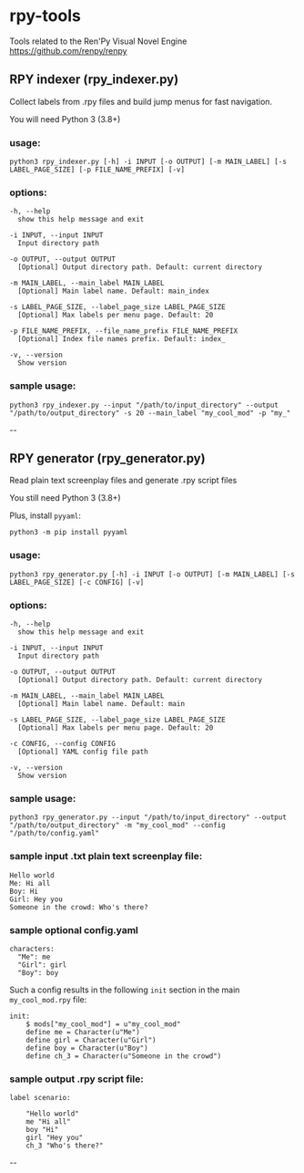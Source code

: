 # rpy-tools
Tools related to the Ren'Py Visual Novel Engine https://github.com/renpy/renpy

## RPY indexer (rpy_indexer.py)
Collect labels from .rpy files and build jump menus for fast navigation.

You will need Python 3 (3.8+)

### usage:
```
python3 rpy_indexer.py [-h] -i INPUT [-o OUTPUT] [-m MAIN_LABEL] [-s LABEL_PAGE_SIZE] [-p FILE_NAME_PREFIX] [-v]
```

### options:
```
-h, --help
  show this help message and exit

-i INPUT, --input INPUT
  Input directory path

-o OUTPUT, --output OUTPUT
  [Optional] Output directory path. Default: current directory

-m MAIN_LABEL, --main_label MAIN_LABEL
  [Optional] Main label name. Default: main_index

-s LABEL_PAGE_SIZE, --label_page_size LABEL_PAGE_SIZE
  [Optional] Max labels per menu page. Default: 20

-p FILE_NAME_PREFIX, --file_name_prefix FILE_NAME_PREFIX
  [Optional] Index file names prefix. Default: index_

-v, --version
  Show version
```

### sample usage:
```
python3 rpy_indexer.py --input "/path/to/input_directory" --output "/path/to/output_directory" -s 20 --main_label "my_cool_mod" -p "my_"
```

--

## RPY generator (rpy_generator.py)
Read plain text screenplay files and generate .rpy script files

You still need Python 3 (3.8+)

Plus, install `pyyaml`:
```
python3 -m pip install pyyaml
```

### usage:
```
python3 rpy_generator.py [-h] -i INPUT [-o OUTPUT] [-m MAIN_LABEL] [-s LABEL_PAGE_SIZE] [-c CONFIG] [-v]
```

### options:
```
-h, --help
  show this help message and exit

-i INPUT, --input INPUT
  Input directory path

-o OUTPUT, --output OUTPUT
  [Optional] Output directory path. Default: current directory

-m MAIN_LABEL, --main_label MAIN_LABEL
  [Optional] Main label name. Default: main

-s LABEL_PAGE_SIZE, --label_page_size LABEL_PAGE_SIZE
  [Optional] Max labels per menu page. Default: 20

-c CONFIG, --config CONFIG
  [Optional] YAML config file path

-v, --version
  Show version
```

### sample usage:
```
python3 rpy_generator.py --input "/path/to/input_directory" --output "/path/to/output_directory" -m "my_cool_mod" --config "/path/to/config.yaml"
```

### sample input .txt plain text screenplay file:
```
Hello world
Me: Hi all
Boy: Hi
Girl: Hey you
Someone in the crowd: Who's there?
```

### sample optional config.yaml
```
characters:
  "Me": me
  "Girl": girl
  "Boy": boy
```

Such a config results in the following `init` section in the main `my_cool_mod.rpy` file:
```
init:
    $ mods["my_cool_mod"] = u"my_cool_mod"
    define me = Character(u"Me")
    define girl = Character(u"Girl")
    define boy = Character(u"Boy")
    define ch_3 = Character(u"Someone in the crowd")
```

### sample output .rpy script file:
```
label scenario:

    "Hello world"
    me "Hi all"
    boy "Hi"
    girl "Hey you"
    ch_3 "Who's there?"
```

--
